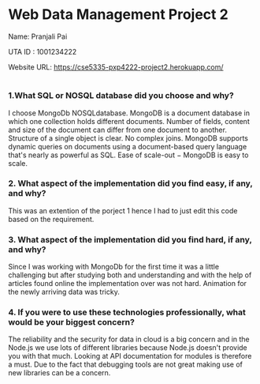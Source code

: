 # Web Data Management Project 2


 Name: Pranjali Pai
 
 UTA ID : 1001234222
 
 Website URL: https://cse5335-pxp4222-project2.herokuapp.com/
#
 
### 1.What SQL or NOSQL database did you choose and why?
  I choose MongoDb NOSQLdatabase.
  MongoDB is a document database in which one collection holds different documents. 
  Number of fields, content and size of the document can differ from one document to another.
  Structure of a single object is clear.
  No complex joins.
  MongoDB supports dynamic queries on documents using a document-based query language that's nearly as powerful as SQL.
  Ease of scale-out − MongoDB is easy to scale.

### 2. What aspect of the implementation did you find easy, if any, and why?
  This was an extention of the porject 1 hence I had to just edit this code based on the requirement.
  
  
### 3. What aspect of the implementation did you find hard, if any, and why?
  Since I was working with MongoDb for the first time it was a little challenging but after studying both and understanding and with the help of articles found online the implementation over was not hard.
  Animation for the newly arriving data was tricky.
  
### 4. If you were to use these technologies professionally, what would be your biggest concern?
  The reliability and the security for data in cloud is a big concern and in the Node.js we use lots of different libraries because Node.js doesn't provide you with that much. 
  Looking at API documentation for modules is therefore a must. Due to the fact that debugging tools are not great making use of new libraries can be a concern.
  
